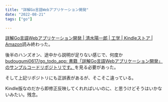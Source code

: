 ```yaml
---
title: "詳解Go言語Webアプリケーション開発"
date: "2022-08-21"
tags: ["go"]

---
```


[詳解Go言語Webアプリケーション開発 | 清水陽一郎 | 工学 | Kindleストア | Amazon](https://www.amazon.co.jp/gp/product/B0B62K55SL)読み終わった。

後半のハンズオン、途中から説明が足りない感じで、何度か[budougumi0617/go_todo_app: 書籍「詳解Go言語Webアプリケーション開発」のサンプルコードリポジトリです。](https://github.com/budougumi0617/go_todo_app)を見る必要があった。

そして上記リポジトリにも正誤表があるが、そこそこ違っている。

Kindle版なのだから即修正反映してくれればいいのに、と思うけどそうはいかないみたい。残念。
